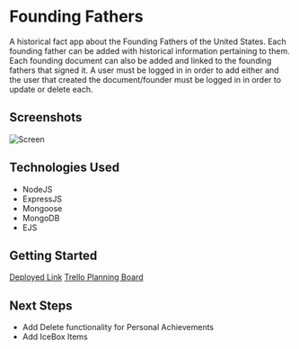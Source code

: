# Founding Fathers

A historical fact app about the Founding Fathers of the United States. Each founding father can be added with historical information pertaining to them. Each founding document can also be added and linked to the founding fathers that signed it. A user must be logged in in order to add either and the user that created the document/founder must be logged in in order to update or delete each.

## Screenshots

![Screen](https://imgur.com/a/axsIC7x)

## Technologies Used

- NodeJS
- ExpressJS
- Mongoose
- MongoDB
- EJS

## Getting Started

[Deployed Link](https://founding-fathers.herokuapp.com/)
[Trello Planning Board](https://trello.com/b/6vaVLPbT/project-2)

## Next Steps

- Add Delete functionality for Personal Achievements
- Add IceBox Items